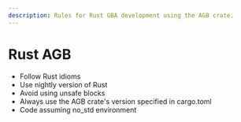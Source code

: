 ```yaml
---
description: Rules for Rust GBA development using the AGB crate.
---
```


# Rust AGB

- Follow Rust idioms
- Use nightly version of Rust
- Avoid using unsafe blocks
- Always use the AGB crate's version specified in cargo.toml
- Code assuming no_std environment